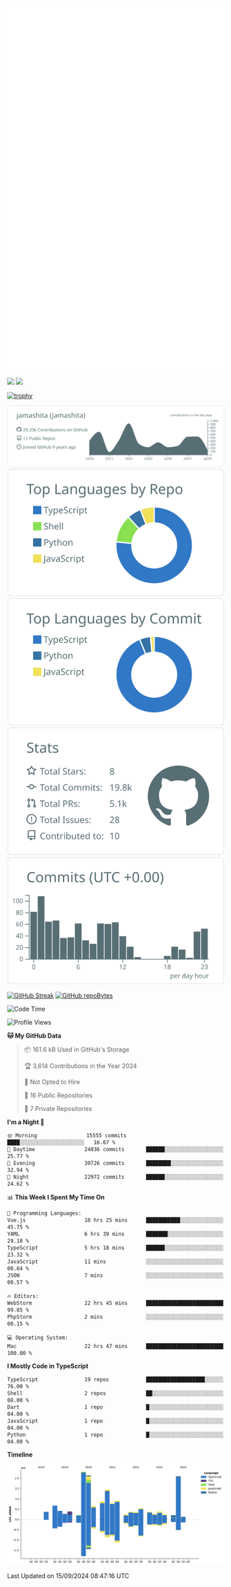 [![](https://raw.githubusercontent.com/jamashita/jamashita/main/github-metrics.svg)](https://metrics.lecoq.io)

[![](https://github-readme-stats.vercel.app/api?username=jamashita&show_icons=ture&count_private=true)](https://github.com/anuraghazra/github-readme-stats)
[![](https://github-readme-stats.vercel.app/api/top-langs/?username=jamashita&layout=compact)](https://github.com/anuraghazra/github-readme-stats)

[![trophy](https://github-profile-trophy.vercel.app/?username=jamashita)](https://github.com/ryo-ma/github-profile-trophy)

[![](https://raw.githubusercontent.com/jamashita/jamashita/main/profile-summary-card-output/default/0-profile-details.svg)](https://github.com/vn7n24fzkq/github-profile-summary-cards)
[![](https://raw.githubusercontent.com/jamashita/jamashita/main/profile-summary-card-output/default/1-repos-per-language.svg)](https://github.com/vn7n24fzkq/github-profile-summary-cards) [![](https://raw.githubusercontent.com/jamashita/jamashita/main/profile-summary-card-output/default/2-most-commit-language.svg)](https://github.com/vn7n24fzkq/github-profile-summary-cards)
[![](https://raw.githubusercontent.com/jamashita/jamashita/main/profile-summary-card-output/default/3-stats.svg)](https://github.com/vn7n24fzkq/github-profile-summary-cards) [![](https://raw.githubusercontent.com/jamashita/jamashita/main/profile-summary-card-output/default/4-productive-time.svg)](https://github.com/vn7n24fzkq/github-profile-summary-cards)

[![GitHub Streak](http://github-readme-streak-stats.herokuapp.com?user=jamashita)](https://git.io/streak-stats)
[![GitHub repoBytes](https://github-repo-bytecounter.vercel.app/api?username=jamashita)](https://github.com/yamaccu/Github-Repo-ByteCounter)

<!--START_SECTION:waka-->
![Code Time](http://img.shields.io/badge/Code%20Time-1%2C683%20hrs%204%20mins-blue)

![Profile Views](http://img.shields.io/badge/Profile%20Views-0-blue)

**🐱 My GitHub Data** 

> 📦 161.6 kB Used in GitHub's Storage 
 > 
> 🏆 3,614 Contributions in the Year 2024
 > 
> 🚫 Not Opted to Hire
 > 
> 📜 16 Public Repositories 
 > 
> 🔑 7 Private Repositories 
 > 
**I'm a Night 🦉** 

```text
🌞 Morning                15555 commits       ████░░░░░░░░░░░░░░░░░░░░░   16.67 % 
🌆 Daytime                24036 commits       ██████░░░░░░░░░░░░░░░░░░░   25.77 % 
🌃 Evening                30726 commits       ████████░░░░░░░░░░░░░░░░░   32.94 % 
🌙 Night                  22972 commits       ██████░░░░░░░░░░░░░░░░░░░   24.62 % 
```


📊 **This Week I Spent My Time On** 

```text
💬 Programming Languages: 
Vue.js                   10 hrs 25 mins      ███████████░░░░░░░░░░░░░░   45.75 % 
YAML                     6 hrs 39 mins       ███████░░░░░░░░░░░░░░░░░░   29.18 % 
TypeScript               5 hrs 18 mins       ██████░░░░░░░░░░░░░░░░░░░   23.32 % 
JavaScript               11 mins             ░░░░░░░░░░░░░░░░░░░░░░░░░   00.84 % 
JSON                     7 mins              ░░░░░░░░░░░░░░░░░░░░░░░░░   00.57 % 

🔥 Editors: 
WebStorm                 22 hrs 45 mins      █████████████████████████   99.85 % 
PhpStorm                 2 mins              ░░░░░░░░░░░░░░░░░░░░░░░░░   00.15 % 

💻 Operating System: 
Mac                      22 hrs 47 mins      █████████████████████████   100.00 % 
```

**I Mostly Code in TypeScript** 

```text
TypeScript               19 repos            ███████████████████░░░░░░   76.00 % 
Shell                    2 repos             ██░░░░░░░░░░░░░░░░░░░░░░░   08.00 % 
Dart                     1 repo              █░░░░░░░░░░░░░░░░░░░░░░░░   04.00 % 
JavaScript               1 repo              █░░░░░░░░░░░░░░░░░░░░░░░░   04.00 % 
Python                   1 repo              █░░░░░░░░░░░░░░░░░░░░░░░░   04.00 % 
```



**Timeline**

![Lines of Code chart](https://raw.githubusercontent.com/jamashita/jamashita/main/assets/bar_graph.png)


 Last Updated on 15/09/2024 08:47:16 UTC
<!--END_SECTION:waka-->
